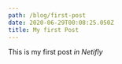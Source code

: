 ```yaml
---
path: /blog/first-post
date: 2020-06-29T00:08:25.050Z
title: My first Post
---
```

This is my first post *in Netifly*